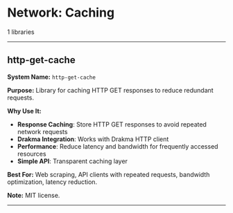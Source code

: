 # Network: Caching

1 libraries

---

## http-get-cache

**System Name:** `http-get-cache`

**Purpose:** Library for caching HTTP GET responses to reduce redundant requests.

**Why Use It:**
- **Response Caching**: Store HTTP GET responses to avoid repeated network requests
- **Drakma Integration**: Works with Drakma HTTP client
- **Performance**: Reduce latency and bandwidth for frequently accessed resources
- **Simple API**: Transparent caching layer

**Best For:** Web scraping, API clients with repeated requests, bandwidth optimization, latency reduction.

**Note:** MIT license.

---


